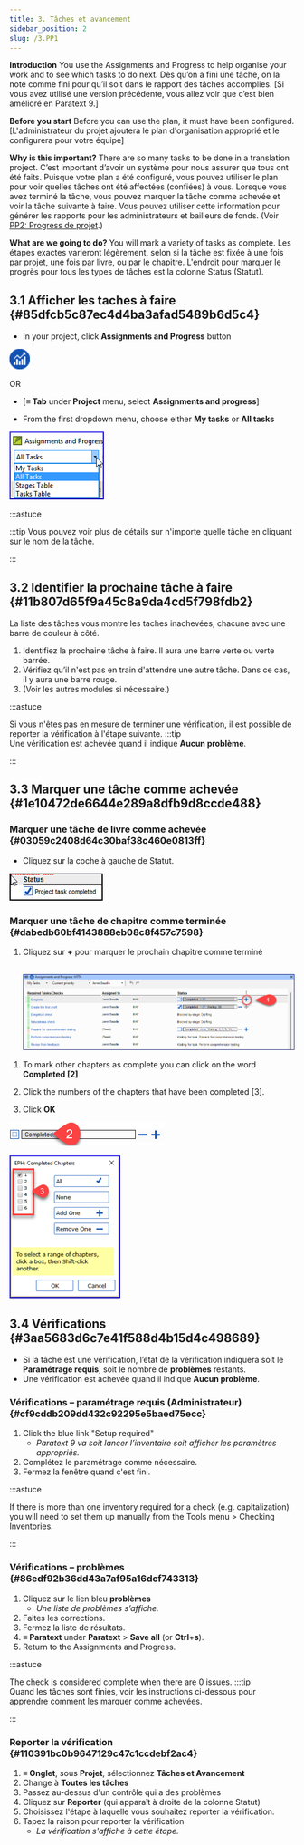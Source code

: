 ```yaml
---
title: 3. Tâches et avancement
sidebar_position: 2
slug: /3.PP1
---
```




**Introduction**  You use the Assignments and Progress to help organise your work and to see which tasks to do next. Dès qu’on a fini une tâche, on la note comme fini pour qu’il soit dans le rapport des tâches accomplies. [Si vous avez utilisé une version précédente, vous allez voir que c’est bien amélioré en Paratext 9.]


**Before you start**  Before you can use the plan, it must have been configured. [L'administrateur du projet ajoutera le plan d'organisation approprié et le configurera pour votre équipe]


**Why is this important?**  There are so many tasks to be done in a translation project. C’est important d’avoir un système pour nous assurer que tous ont été faits. Puisque votre plan a été configuré, vous pouvez utiliser le plan pour voir quelles tâches ont été affectées (confiées) à vous. Lorsque vous avez terminé la tâche, vous pouvez marquer la tâche comme achevée et voir la tâche suivante à faire. Vous pouvez utiliser cette information pour générer les rapports pour les administrateurs et bailleurs de fonds. (Voir [PP2: Progress de projet](https://manual.paratext.org/Training-Manual/Stage-1/PP2).)


**What are we going to do?**  You will mark a variety of tasks as complete. Les étapes exactes varieront légèrement, selon si la tâche est fixée à une fois par projet, une fois par livre, ou par le chapitre. L'endroit pour marquer le progrès pour tous les types de tâches est la colonne Status (Statut).


## 3.1 Afficher les taches à faire {#85dfcb5c87ec4d4ba3afad5489b6d5c4}


<div class='notion-row'>
<div class='notion-column' style={{width: 'calc((100% - (min(32px, 4vw) * 1)) * 0.5)'}}>

- In your project, click **Assignments and Progress** button

</div><div className='notion-spacer'></div>

<div class='notion-column' style={{width: 'calc((100% - (min(32px, 4vw) * 1)) * 0.5)'}}>

![](./861894244.png)

</div><div className='notion-spacer'></div>
</div>

OR

- [**≡ Tab** under  **Project**  menu, select **Assignments and progress**]

<div class='notion-row'>
<div class='notion-column' style={{width: 'calc((100% - (min(32px, 4vw) * 1)) * 0.5)'}}>

- From the first dropdown menu, choose either **My tasks** or **All tasks**

</div><div className='notion-spacer'></div>

<div class='notion-column' style={{width: 'calc((100% - (min(32px, 4vw) * 1)) * 0.5)'}}>

![](./1194388438.png)

</div><div className='notion-spacer'></div>
</div>

:::astuce

:::tip
Vous pouvez voir plus de détails sur n'importe quelle tâche en cliquant sur le nom de la tâche.

:::




## 3.2 Identifier la prochaine tâche à faire {#11b807d65f9a45c8a9da4cd5f798fdb2}


La liste des tâches vous montre les taches inachevées, chacune avec une barre de couleur à côté.

1. Identifiez la prochaine tâche à faire. Il aura une barre verte ou verte barrée.
1. Vérifiez qu’il n'est pas en train d'attendre une autre tâche. Dans ce cas, il y aura une barre rouge.
1. (Voir les autres modules si nécessaire.)

:::astuce

Si vous n'êtes pas en mesure de terminer une vérification, il est possible de reporter la vérification à l'étape suivante. :::tip  
Une vérification est achevée quand il indique **Aucun problème**.

:::




## 3.3 Marquer une tâche comme achevée {#1e10472de6644e289a8dfb9d8ccde488}


### Marquer une tâche de livre comme achevée {#03059c2408d64c30baf38c460e0813ff}


<div class='notion-row'>
<div class='notion-column' style={{width: 'calc((100% - (min(32px, 4vw) * 1)) * 0.5)'}}>

- Cliquez sur la coche à gauche de Statut.

</div><div className='notion-spacer'></div>

<div class='notion-column' style={{width: 'calc((100% - (min(32px, 4vw) * 1)) * 0.49999999999999994)'}}>

![](./954238022.png)

</div><div className='notion-spacer'></div>
</div>

### Marquer une tâche de chapitre comme terminée {#dabedb60bf4143888eb08c8f457c7598}

1. Cliquez sur **+** pour marquer le prochain chapitre comme terminé  
    

    ![](./498799590.png)


<div class='notion-row'>
<div class='notion-column' style={{width: 'calc((100% - (min(32px, 4vw) * 1)) * 0.5625)'}}>

1. To mark other chapters as complete you can click on the word **Completed [2]**

1. Click the numbers of the chapters that have been completed [3].

1. Click **OK**

</div><div className='notion-spacer'></div>

<div class='notion-column' style={{width: 'calc((100% - (min(32px, 4vw) * 1)) * 0.4375)'}}>

![](./57914603.png)

![](./2100928914.png)

</div><div className='notion-spacer'></div>
</div>

## 3.4 Vérifications {#3aa5683d6c7e41f588d4b15d4c498689}

- Si la tâche est une vérification, l’état de la vérification indiquera soit le **Paramétrage requis**, soit le nombre de **problèmes** restants.
- Une vérification est achevée quand il indique **Aucun problème**.

### Vérifications – paramétrage requis (Administrateur) {#cf9cddb209dd432c92295e5baed75ecc}

1. Click the blue link "Setup required"
    - _Paratext 9 va soit lancer l’inventaire soit afficher les paramètres appropriés._
1. Complétez le paramétrage comme nécessaire.
1. Fermez la fenêtre quand c'est fini.

:::astuce

If there is more than one inventory required for a check (e.g. capitalization) you will need to set them up manually from the Tools menu &gt; Checking Inventories.

:::




### Vérifications – problèmes {#86edf92b36dd43a7af95a16dcf743313}

1. Cliquez sur le lien bleu **problèmes**
    - _Une liste de problèmes s’affiche._
1. Faites les corrections.
1. Fermez la liste de résultats.
1. **≡ Paratext** under **Paratext** &gt; **Save all** (or **Ctrl**+**s**).
1. Return to the Assignments and Progress.

:::astuce

The check is considered complete when there are 0 issues. :::tip  
Quand les tâches sont finies, voir les instructions ci-dessous pour apprendre comment les marquer comme achevées.

:::




### Reporter la vérification {#110391bc0b9647129c47c1ccdebf2ac4}

1. **≡ Onglet**, sous **Projet**, sélectionnez **Tâches et Avancement**
1. Change à **Toutes les tâches**
1. Passez au-dessus d'un contrôle qui a des problèmes
1. Cliquez sur **Reporter** (qui apparaît à droite de la colonne Statut)
1. Choisissez l'étape à laquelle vous souhaitez reporter la vérification.
1. Tapez la raison pour reporter la vérification
    - _La vérification s'affiche à cette étape._
